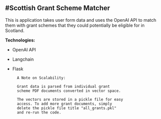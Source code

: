 #Scottish Grant Scheme Matcher
--
This is application takes user form data and uses the OpenAI API to match them with grant schemes that they could potentially be eligible for in Scotland.

**Technologies:** 

- OpenAI API
- Langchain
- Flask

		A Note on Scalability: 
		
		Grant data is parsed from individual grant
		scheme PDF documents converted in vector space.
		
		The vectors are stored in a pickle file for easy
		access. To add more grant documents, simply
		delete the pickle file title "all_grants.pkl"
		and re-run the code.


		
	